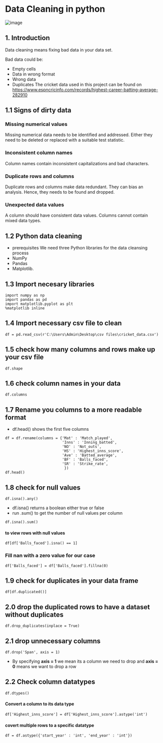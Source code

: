 # Data Cleaning in python

![image](https://github.com/allan-pg/Data-Cleaning-in-python/assets/62595869/b391f978-a6df-482a-abe5-75635b58aab9)

## 1. Introduction
Data cleaning means fixing bad data in your data set.

Bad data could be:

- Empty cells
- Data in wrong format
- Wrong data
- Duplicates
The cricket data used in this project can be found on https://www.espncricinfo.com/records/highest-career-batting-average-282910

## 1.1 Signs of dirty data 

### Missing numerical values 
Missing numerical data needs to be identified and addressed. Either they need to be deleted or replaced with a suitable test statistic.

### Inconsistent column names
Column names contain inconsistent capitalizations and bad characters. 

### Duplicate rows and columns
Duplicate rows and columns make data redundant. They can bias an analysis. Hence, they needs to be found and dropped.

### Unexpected data values
A column should have consistent data values. Columns cannot contain mixed data types.

## 1.2 Python data cleaning
- prerequisites
We need three Python libraries for the data cleansing process
- NumPy
- Pandas
- Matplotlib.
 
## 1.3 Import necesary libraries
```
import numpy as np
import pandas as pd
import matplotlib.pyplot as plt
%matplotlib inline

```
## 1.4 Import necessary csv file to clean
```
df = pd.read_csv(r'C:\Users\Admin\Desktop\csv files\cricket_data.csv')
```
## 1.5 check how many columns and rows make up your csv file
```
df.shape
```
## 1.6 check column names in your data 
```
df.columns
```
## 1.7 Rename you columns to a more readable format
- df.head() shows the first five columns
```
df = df.rename(columns = {'Mat' : 'Match_played', 
                          'Inns' : 'Inning_batted',
                          'NO' : 'Not_outs',
                          'HS' : 'Highest_inns_score',
                          'Ave' : 'Batted_average',
                          'BF' : 'Balls_faced',
                          'SR' : 'Strike_rate',
                           })
df.head()
```
## 1.8 check for null values 
```
df.isna().any()
```
- df.isna() returns a boolean either true or false
- run .sum() to get the number of null values per column
```
df.isna().sum()
```
#### to view rows with null values
```
df[df['Balls_faced'].isna() == 1]
```
### Fill nan with a zero value for our case
```
df['Balls_faced'] = df['Balls_faced'].fillna(0)
```

## 1.9 check for duplicates in your data frame
```
df[df.duplicated()]
```

## 2.0 drop the duplicated rows to have a dataset without duplicates
```
df.drop_duplicates(inplace = True)
```
## 2.1 drop unnecessary columns
```
df.drop('Span', axis = 1)
```
- By specifying **axis = 1** we mean its a column we need to drop and **axis = 0** means we want to drop a row

## 2.2 Check column datatypes
```
df.dtypes()
```
#### Convert a column to its data type
```
df['Highest_inns_score'] = df['Highest_inns_score'].astype('int')
```
#### covert multiple rows to a specific datatype
```
df = df.astype({'start_year' : 'int', 'end_year' : 'int'})
```
